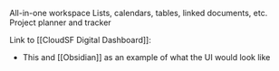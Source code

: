 All-in-one workspace
Lists, calendars, tables, linked documents, etc.
Project planner and tracker



Link to [[CloudSF Digital Dashboard]]:
 - This and [[Obsidian]] as an example of what the UI would look like